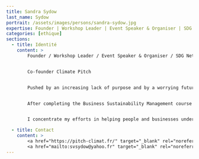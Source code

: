 ```yaml
---
title: Sandra Sydow
last_name: Sydow
portrait: /assets/images/persons/sandra-sydow.jpg
expertise: Founder | Workshop Leader | Event Speaker & Organiser | SDG Network Lead committed to make a positive impact
categories: [ethique]
sections:
  - title: Identité
    content: >
        Founder / Workshop Leader / Event Speaker & Organiser / SDG Network Lead committed to make a positive impact


        Co-founder Climate Pitch 


        Pushed by an increasing lack of purpose and by a worrying future for my children, I decided to leave a 20+ years' career as leader in the communication industry, both on the client (marketing) and agency side (media) to recognise the need for a more sustainable world and to become an active agent of the biggest transformation yet to happen.


        After completing the Business Sustainability Management course with the Cambridge University in 2019 and few other certifications / qualifications, I have decided to dedicate all my energy and skills to contribute to positive impact missions being in a voluntary or business capacity.


        I concentrate my efforts in helping people and businesses understanding our planet challenges being climate change, the role of the SDG (Sustainable Development Goals), the impact of digital on the environment and convert this understanding into acting. A true believer of the power of words, storytelling and gamification, I use those skills in all my workshops to allow motivation and positivism, crucial to embark everyone in this global challenge.

  - title: Contact
    content: >
        <a href="https://pitch-climat.fr/" target="_blank" rel="noreferrer">Site</a> –
        <a href="mailto:svsydow@yahoo.fr" target="_blank" rel="noreferrer">Mail</a>
---
```

